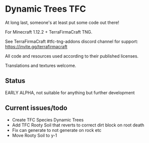 # Dynamic Trees TFC
At long last, someone's at least put some code out there!

For Minecraft 1.12.2 + TerraFirmaCraft TNG.

See TerraFirmaCraft #tfc-tng-addons discord channel for support: https://invite.gg/terrafirmacraft

All code and resources used according to their published licenses.

Translations and textures welcome.

## Status

EARLY ALPHA, not suitable for anything but further development

## Current issues/todo
* Create TFC Species Dynamic Trees
* Add TFC Rooty Soil that reverts to correct dirt block on root death
* Fix can generate to not generate on rock etc
* Move Rooty Soil to y-1
 


